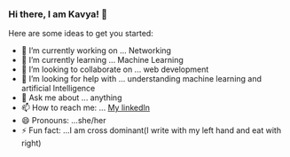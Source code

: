 ### Hi there, I am Kavya! 👋

Here are some ideas to get you started:

- 🔭 I’m currently working on ... Networking
- 🌱 I’m currently learning ... Machine Learning
- 👯 I’m looking to collaborate on ... web development
- 🤔 I’m looking for help with ... understanding machine learning and artificial Intelligence
- 💬 Ask me about ... anything
- 📫 How to reach me: ... [My linkedIn](https://www.linkedin.com/in/kavya-padala-10a44619a/)
- 😄 Pronouns: ...she/her
- ⚡ Fun fact: ...I am cross dominant(I write with my left hand and eat with right)
